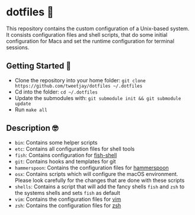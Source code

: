 # dotfiles 🏡

This repository contains the custom configuration of a Unix-based system. It
consists configuration files and shell scripts, that do some initial
configuration for Macs and set the runtime configuration for terminal sessions.

## Getting Started 🛫

- Clone the repository into your home folder:
  `git clone https://github.com/tweetjay/dotfiles ~/.dotfiles`
- Cd into the folder: `cd ~/.dotfiles`
- Update the submodules with: `git submodule init && git submodule update`
- Run `make all`

## Description 🤓

- `bin`: Contains some helper scripts
- `etc`: Contains all configuration files for shell tools
- `fish`: Contains configuration for [fish-shell](https://github.com/fish-shell/fish-shell)
- `git`: Contains hooks and templates for git
- `hammerspoon`: Contains the configuration files for [hammerspoon](http://www.hammerspoon.org/)
- `osx`: Contains scripts which will configure the macOS environment. Please
  look carefully for the changes that are done with these scripts
- `shells`: Contains a script that will add the fancy shells `fish` and `zsh`
  to the systems shells and sets `fish` as default
- `vim`: Contains the configuration files for [vim](https://github.com/vim/vim)
- `zsh`: Contains the configuration files for [zsh](https://github.com/zsh-users/zsh)
